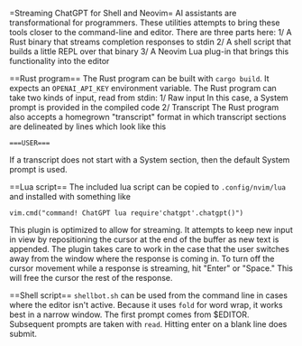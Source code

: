 =Streaming ChatGPT for Shell and Neovim=
AI assistants are transformational for programmers. These utilities attempts to bring these tools closer to the command-line and editor. There are three parts here:
1/ A Rust binary that streams completion responses to stdin
2/ A shell script that builds a little REPL over that binary
3/ A Neovim Lua plug-in that brings this functionality into the editor


==Rust program==
The Rust program can be built with `cargo build`. It expects an `OPENAI_API_KEY` environment variable. The Rust program can take two kinds of input, read from stdin:
1/ Raw input
In this case, a System prompt is provided in the compiled code
2/ Transcript
The Rust program also accepts a homegrown "transcript" format in which transcript sections are delineated by lines which look like this
```
===USER===
```
If a transcript does not start with a System section, then the default System prompt is used.

==Lua script==
The included lua script can be copied to `.config/nvim/lua` and installed with something like 
```
vim.cmd("command! ChatGPT lua require'chatgpt'.chatgpt()")
```
This plugin is optimized to allow for streaming. It attempts to keep new input in view by repositioning the cursor at the end of the buffer as new text is appended. The plugin takes care to work in the case that the user switches away from the window where the response is coming in. To turn off the cursor movement while a response is streaming, hit "Enter" or "Space." This will free the cursor the rest of the response.

==Shell script==
`shellbot.sh` can be used from the command line in cases where the editor isn't active. Because it uses `fold` for word wrap, it works best in a narrow window. The first prompt comes from $EDITOR. Subsequent prompts are taken with `read`. Hitting enter on a blank line does submit.
